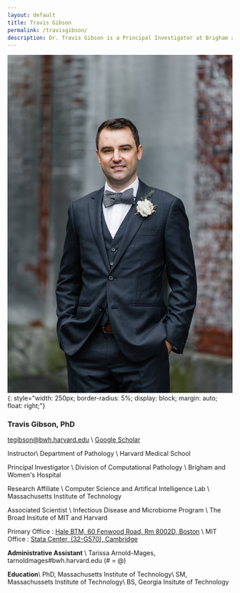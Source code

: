 ```yaml
---
layout: default
title: Travis Gibson
permalink: /travisgibson/
description: Dr. Travis Gibson is a Principal Investigator at Brigham and Women's Hospital, A Faculty Member at Harvard Medical School, and a Research Affiliate at the Massachusetts Institute of Technology. Dr. Gibson received his PhD from MIT and had postdoctoral training and BWH and HMS.
---
```

![Travis Gibson](/image/travis_e_gibson_phd.jpg){: style="width: 250px;
    border-radius: 5%;
    display: block;
    margin: auto;
    float: right;"}

### Travis Gibson, PhD
<a href="mailto:tegibson@bwh.harvard.edu" style="display: inline-block"><i class="fa fa-envelope-o"></i> tegibson@bwh.harvard.edu</a> \\
<a href="https://scholar.google.com/citations?user=epg4RggAAAAJ&hl=en"><i class="fa fa-graduation-cap"></i> Google Scholar </a>

Instructor\\
Department of Pathology \\
Harvard Medical School

Principal Investigator \\
Division of Computational Pathology \\
Brigham and Women's Hospital

Research Affiliate \\
Computer Science and Artifical Intelligence Lab \\
Massachusetts Institute of Technology

Associated Scientist \\
Infectious Disease and Microbiome Program \\
The Broad Insitute of MIT and Harvard

Primary Office : <a href="https://www.google.com/maps/place/Building+for+Transformative+Medicine+at+Brigham+and+Women's+Hospital/@42.3353661,-71.1087175,15z/data=!4m2!3m1!1s0x0:0x35376a566e389c7d?sa=X&ved=2ahUKEwifjKzTzcztAhUPZd8KHSK7D6sQ_BIwCnoECBkQBQ" style="display: inline-block">
<i class="fas fa-map-marker-alt"></i>
Hale BTM, 60 Fenwood Road, Rm 8002D, Boston </a> \\
MIT Office :  <a href="https://www.google.com/maps/place/Stata+Center,+32+Vassar+St,+Cambridge,+MA+02139/data=!4m2!3m1!1s0x89e370a95d3025a9:0xb1de557289ff6bbe?sa=X&ved=2ahUKEwi0uJL3zcztAhUqm-AKHVD5D_wQ8gEwF3oECCgQAQ" style="display: inline-block">
<i class="fas fa-map-marker-alt"></i>
Stata Center, (32-G570), Cambridge </a>

**Administrative Assistant** \\
Tarissa Arnold-Mages, tarnoldmages#bwh.harvard.edu (# = @)

**Education**\\
PhD, Massachusetts Institute of Technology\\
SM, Massachussets Institute of Technology\\
BS, Georgia Insitute of Technology
